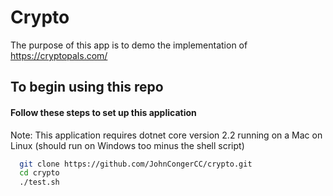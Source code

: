 # Crypto
The purpose of this app is to demo the implementation of https://cryptopals.com/

## To begin using this repo 
#### Follow these steps to set up this application
Note: This application requires dotnet core version 2.2 running on a Mac on Linux (should run on Windows too minus the shell script)
``` bash
  git clone https://github.com/JohnCongerCC/crypto.git
  cd crypto
  ./test.sh
```
